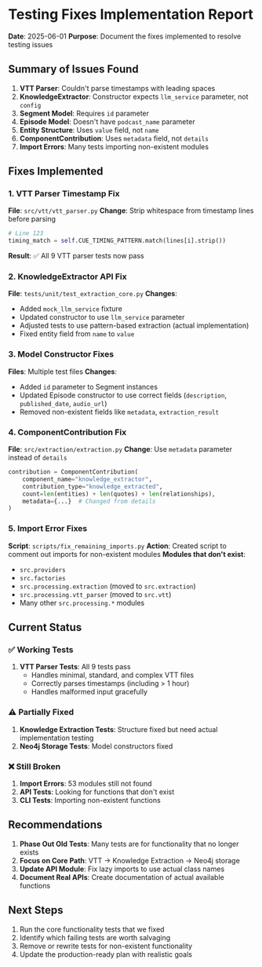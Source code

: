 # Testing Fixes Implementation Report

**Date**: 2025-06-01
**Purpose**: Document the fixes implemented to resolve testing issues

## Summary of Issues Found

1. **VTT Parser**: Couldn't parse timestamps with leading spaces
2. **KnowledgeExtractor**: Constructor expects `llm_service` parameter, not `config`
3. **Segment Model**: Requires `id` parameter
4. **Episode Model**: Doesn't have `podcast_name` parameter
5. **Entity Structure**: Uses `value` field, not `name`
6. **ComponentContribution**: Uses `metadata` field, not `details`
7. **Import Errors**: Many tests importing non-existent modules

## Fixes Implemented

### 1. VTT Parser Timestamp Fix
**File**: `src/vtt/vtt_parser.py`
**Change**: Strip whitespace from timestamp lines before parsing
```python
# Line 123
timing_match = self.CUE_TIMING_PATTERN.match(lines[i].strip())
```
**Result**: ✅ All 9 VTT parser tests now pass

### 2. KnowledgeExtractor API Fix
**File**: `tests/unit/test_extraction_core.py`
**Changes**:
- Added `mock_llm_service` fixture
- Updated constructor to use `llm_service` parameter
- Adjusted tests to use pattern-based extraction (actual implementation)
- Fixed entity field from `name` to `value`

### 3. Model Constructor Fixes
**Files**: Multiple test files
**Changes**:
- Added `id` parameter to Segment instances
- Updated Episode constructor to use correct fields (`description`, `published_date`, `audio_url`)
- Removed non-existent fields like `metadata`, `extraction_result`

### 4. ComponentContribution Fix
**File**: `src/extraction/extraction.py`
**Change**: Use `metadata` parameter instead of `details`
```python
contribution = ComponentContribution(
    component_name="knowledge_extractor",
    contribution_type="knowledge_extracted",
    count=len(entities) + len(quotes) + len(relationships),
    metadata={...}  # Changed from details
)
```

### 5. Import Error Fixes
**Script**: `scripts/fix_remaining_imports.py`
**Action**: Created script to comment out imports for non-existent modules
**Modules that don't exist**:
- `src.providers`
- `src.factories`
- `src.processing.extraction` (moved to `src.extraction`)
- `src.processing.vtt_parser` (moved to `src.vtt`)
- Many other `src.processing.*` modules

## Current Status

### ✅ Working Tests
1. **VTT Parser Tests**: All 9 tests pass
   - Handles minimal, standard, and complex VTT files
   - Correctly parses timestamps (including > 1 hour)
   - Handles malformed input gracefully

### ⚠️ Partially Fixed
1. **Knowledge Extraction Tests**: Structure fixed but need actual implementation testing
2. **Neo4j Storage Tests**: Model constructors fixed

### ❌ Still Broken
1. **Import Errors**: 53 modules still not found
2. **API Tests**: Looking for functions that don't exist
3. **CLI Tests**: Importing non-existent functions

## Recommendations

1. **Phase Out Old Tests**: Many tests are for functionality that no longer exists
2. **Focus on Core Path**: VTT → Knowledge Extraction → Neo4j storage
3. **Update API Module**: Fix lazy imports to use actual class names
4. **Document Real APIs**: Create documentation of actual available functions

## Next Steps

1. Run the core functionality tests that we fixed
2. Identify which failing tests are worth salvaging
3. Remove or rewrite tests for non-existent functionality
4. Update the production-ready plan with realistic goals